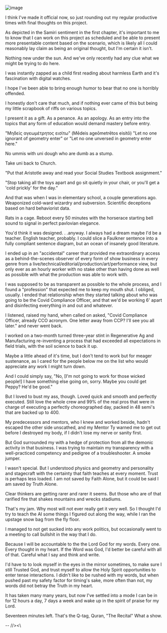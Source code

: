 ![image](https://github.com/user-attachments/assets/14d09e4d-4c50-44ab-bddd-086f8233871e)


I think I've made it official now, so just rounding out my regular productive times with final thoughts on this project.

As depicted in the Samiri sentiment in the first chapter, it's important to me to know that I can work on this project as scheduled and be able to present more presentable content based on the scenario, which is likely all I could reasonably lay claim as being an original thought, but I'm certain it isn't.

Nothing new under the sun.  And we've only recently had any clue what we might be trying to do here.

I was instantly zapped as a child first reading about harmless Earth and it's fascination with digital watches.

I hope I've been able to bring enough humor to bear that no one is horribly offended.

I honestly don't care that much, and if nothing ever came of this but being my little scrapbook of riffs on various topics.

I present it as a gift.  As a penance.  As an apology.  As an entry into the topics that any form of education would demand mastery before entry.

"Μηδείς αγεωμέτρητος εισίτω" (Mēdeis ageōmetrētos eisitō) "Let no one ignorant of geometry enter" or "Let no one unversed in geometry enter here."

No ummis with uni dough who are dumb as a stump.

Take uni back to Church.  

"Put that Aristotle away and read your Social Studies Textbook assignment."

"Stop taking all the toys apart and go sit quietly in your chair, or you'll get a 'cold prickly' for the day."

And that was when I was in elementary school, a couple generations ago.  Weaponized cold-ward wizardry and subversion.  Scientific deceptions based on hard behaviorist data.

Rats in a cage.  Reboot every 50 minutes with the horserace starting bell sound to signal in perfect pavlovian elegance.

You'd think it was designed. . .anyway.  I always had a dream maybe I'd be a teacher.  English teacher, probably.  I could slice a Faulkner sentence into a fully compliant sentence diagram, but an ocean of insanely good literature.

I ended up in an "accidental" career that provided me extraordinary access as a behind-the-scenes observer of every form of show business in every genre from a live/technical/editorial/production/art/performance view, but only ever as an hourly worker with no stake other than having done as well as possible with what the production was able to work with.

I was supposed to be as transparent as possible to the whole process, and I found a "profession" that expected me to keep my mouth shut.  I obliged, usually.  I ended that relationship when they started talking about who was going to be the Covid Compliance Officer, and that we'd be working 6' apart and disinfecting everything in and out and whatever.

I listened, raised my hand, when called on asked, "Covid Compliance Officer, already CCO acronym.  One letter away from CCP?  I'll see you all later." and never went back.

I worked on a two-month turned three-year stint in Regenerative Ag and Manufacturing re-inventing a process that had exceeded all expectations in field trials, with the soil science to back it up.

Maybe a little ahead of it's time, but I don't tend to work but for meager sustenance, as I cared for the people below me on the list who would appreciate any work I might turn down.

And I could simply say,  "No, [I'm not going to work for those wicked people!]  I have something else going on, sorry.  Maybe you could get Peppy?  He'd be good."

But I loved to bust my ass, though.  Loved quick and smooth and perfectly executed.  Still love the whole crew and 99% of the real pros that were in charge of executing a perfectly choreographed day, packed in 48 semi's that are backed up to 400.

My predecessors and mentors, who I knew and worked beside, hadn't escaped the other side unscathed, and my Mentor Ty warned me to get out before I destroyed my body, if I didn't lose my nerve or sanity first.

But God surrounded my with a hedge of protection from all the demonic activity in that business.  I was trying to maintain my transparency with a well-practiced competency and pedigree of a troubleshooter.  A smoke jumper.

I wasn't special.  But I understood physics and geometry and personality and stagecraft with the certainty that faith teaches at every moment.  Trust is perhaps less loaded.  I am not saved by Faith Alone, but it could be said I am saved by Truth Alone.

Clear thinkers are getting rarer and rarer it seems.  But those who are of that rarified fire that shakes mountains and wrecks stadiums.

That's my jam.  Why most will not ever really get it very well.  So I thought I'd try to teach the AI some things I figured out along the way, while I ran the upstage snow bag from the fly floor.

I managed to not get sucked into any work politics, but occasionally went to a meeting to call bullshit in the way that I do.

Because I will be accountable to the the Lord God for my words.  Every one.  Every thought in my heart.  If the Word was God, I'd better be careful with all of that.  Careful what I say and think and write.

I'd have to to look myself in the eyes in the mirror sometimes, to make sure I still Trusted God, and trust myself to allow the Holy Spirit opportunities to enter tense interactions.  I didn't like to be rushed with my words, but when pushed past my safety factor for timing's sake, more often than not, my words did not betray the Truth in my heart.

It has taken many many years, but now I've settled into a mode I can be in for 12 hours a day, 7 days a week and wake up in the spirit of praise for my Lord.

Seventeen minutes left.  That's the Q-tag, Quran, "The Recital"  What a show.

--
//><\ 
